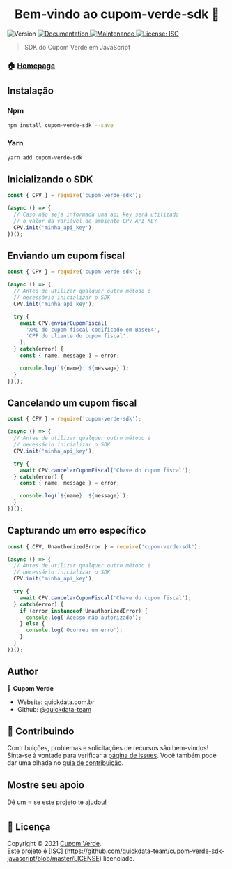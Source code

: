 <h1 align="center">Bem-vindo ao cupom-verde-sdk 👋</h1>
<p>
  <img alt="Version" src="https://img.shields.io/badge/version-0.0.0-blue.svg?cacheSeconds=2592000" />
  <a href="https://github.com/quickdata-team/cupom-verde-sdk-javascript#readme" target="_blank">
    <img alt="Documentation" src="https://img.shields.io/badge/documentation-yes-brightgreen.svg" />
  </a>
  <a href="https://github.com/quickdata-team/cupom-verde-sdk-javascript/graphs/commit-activity" target="_blank">
    <img alt="Maintenance" src="https://img.shields.io/badge/Maintained%3F-yes-green.svg" />
  </a>
  <a href="https://github.com/quickdata-team/cupom-verde-sdk-javascript/blob/master/LICENSE" target="_blank">
    <img alt="License: ISC" src="https://img.shields.io/github/license/quickdata-team/cupom-verde-sdk-javascript" />
  </a>
</p>

> SDK do Cupom Verde em JavaScript

### 🏠 [Homepage](https://github.com/quickdata-team/cupom-verde-sdk-javascript#readme)

## Instalação

### Npm

```sh
npm install cupom-verde-sdk --save
```

### Yarn

```sh
yarn add cupom-verde-sdk
```

## Inicializando o SDK

```javascript
const { CPV } = require('cupom-verde-sdk');

(async () => {
  // Caso não seja informada uma api key será utilizado
  // o valor da variável de ambiente CPV_API_KEY
  CPV.init('minha_api_key');
})();
```

## Enviando um cupom fiscal

```javascript
const { CPV } = require('cupom-verde-sdk');

(async () => {
  // Antes de utilizar qualquer outro método é
  // necessário inicializar o SDK
  CPV.init('minha_api_key');

  try {
    await CPV.enviarCupomFiscal(
      'XML do cupom fiscal codificado em Base64',
      'CPF do cliente do cupom fiscal',
    );
  } catch(error) {
    const { name, message } = error;

    console.log(`${name}: ${message}`);
  }
})();
```

## Cancelando um cupom fiscal

```javascript
const { CPV } = require('cupom-verde-sdk');

(async () => {
  // Antes de utilizar qualquer outro método é
  // necessário inicializar o SDK
  CPV.init('minha_api_key');

  try {
    await CPV.cancelarCupomFiscal('Chave do cupom fiscal');
  } catch(error) {
    const { name, message } = error;

    console.log(`${name}: ${message}`);
  }
})();
```

## Capturando um erro específico

```javascript
const { CPV, UnauthorizedError } = require('cupom-verde-sdk');

(async () => {
  // Antes de utilizar qualquer outro método é
  // necessário inicializar o SDK
  CPV.init('minha_api_key');

  try {
    await CPV.cancelarCupomFiscal('Chave do cupom fiscal');
  } catch(error) {
    if (error instanceof UnauthorizedError) {
      console.log('Acesso não autorizado');
    } else {
      console.log('Ocorreu um erro');
    }
  }
})();
```

## Author

👤 **Cupom Verde**

* Website: quickdata.com.br
* Github: [@quickdata-team](https://github.com/quickdata-team)

## 🤝 Contribuindo

Contribuições, problemas e solicitações de recursos são bem-vindos!<br />Sinta-se à vontade para verificar a [página de issues](https://github.com/quickdata-team/cupom-verde-sdk-javascript/issues). Você também pode dar uma olhada no [guia de contribuição](https://github.com/quickdata-team/cupom-verde-sdk-javascript/blob/master/CONTRIBUTING.md).

## Mostre seu apoio

Dê um ⭐️ se este projeto te ajudou!

## 📝 Licença

Copyright © 2021 [Cupom Verde](https://github.com/quickdata-team).<br />
Este projeto é [ISC] (https://github.com/quickdata-team/cupom-verde-sdk-javascript/blob/master/LICENSE) licenciado.
